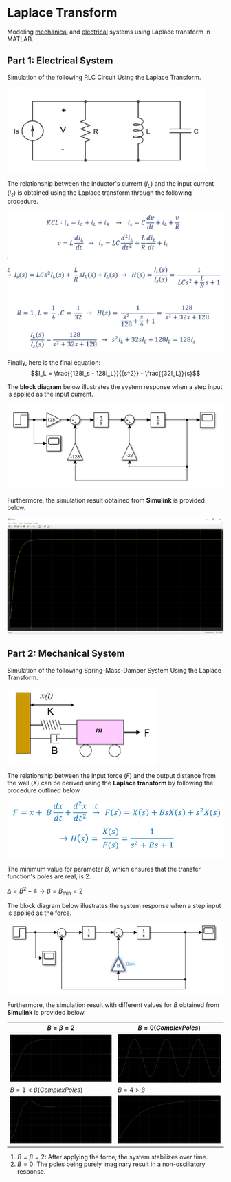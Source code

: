 # Laplace Transform
Modeling [mechanical](https://github.com/fardinabbasi/Laplace_Transform/blob/main/Part2.slx) and [electrical](https://github.com/fardinabbasi/Laplace_Transform/blob/main/Part1.slx) systems using Laplace transform in MATLAB.

## Part 1: Electrical System
Simulation of the following RLC Circuit Using the Laplace Transform.

<img src="/readme_images/rlc.jpg">

The relationship between the inductor's current $(I_L)$ and the input current $(I_s)$ is obtained using the Laplace transform through the following procedure.

<img src="/readme_images/kcl.jpg">

Finally, here is the final equation:
$$I_L = \frac{{128I_s - 128I_L}}{{s^2}} - \frac{{32I_L}}{s}$$

The **block diagram** below illustrates the system response when a step input is applied as the input current.

<img src="/readme_images/block.jpg">

Furthermore, the simulation result obtained from **Simulink** is provided below.

<img src="/readme_images/s1.jpg">

## Part 2: Mechanical System
Simulation of the following Spring-Mass-Damper System Using the Laplace Transform.

<img src="/readme_images/damper.jpg">

The relationship between the input force $(F)$ and the output distance from the wall $(X)$ can be derived using the **Laplace transform** by following the procedure outlined below.

<img src="/readme_images/force.jpg">

The minimum value for parameter $B$, which ensures that the transfer function's poles are real, is 2.

$\Delta = B^2 - 4 \rightarrow \beta = B_{\text{min}} = 2$

The block diagram below illustrates the system response when a step input is applied as the force.

<img src="/readme_images/block2.jpg">

Furthermore, the simulation result with different values for $B$ obtained from **Simulink** is provided below.

| $B = \beta =2$ | $B = 0 (Complex Poles)$ |
| --- | --- |
| <img src="https://github.com/fardinabbasi/Laplace_Transform/blob/main/readme_images/r1.jpg"> | <img src="https://github.com/fardinabbasi/Laplace_Transform/blob/main/readme_images/r2.jpg"> |
| $B = 1 < \beta (Complex Poles)$ | $B = 4 > \beta$  |
| <img src="https://github.com/fardinabbasi/Laplace_Transform/blob/main/readme_images/r3.jpg"> | <img src="https://github.com/fardinabbasi/Laplace_Transform/blob/main/readme_images/r4.jpg"> |

1. $B = \beta =2$: After applying the force, the system stabilizes over time.
2. $B = 0$: The poles being purely imaginary result in a non-oscillatory response.
